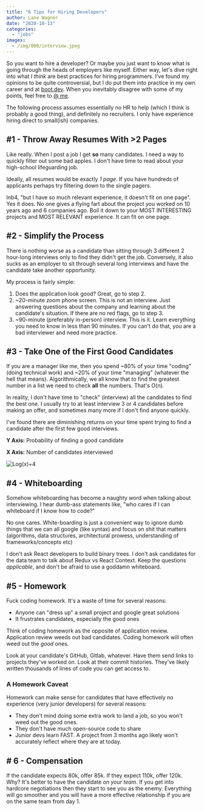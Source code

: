 ```yaml
---
title: "6 Tips for Hiring Developers"
author: Lane Wagner
date: "2020-10-13"
categories: 
  - "jobs"
images:
  - /img/800/interview.jpeg
---
```


So you want to hire a developer? Or maybe you just want to know what is going through the heads of employers like myself. Either way, let's dive right into what _I think_ are best practices for hiring programmers. I've found my opinions to be quite controversial, but I do put them into practice in my own career and at [boot.dev](https://www.boot.dev/). When you inevitably disagree with some of my points, feel free to [@ me](https://twitter.com/wagslane).

The following process assumes essentially no HR to help (which I think is probably a good thing), and definitely no recruiters. I only have experience hiring direct to small(ish) companies.

## #1 - Throw Away Resumes With >2 Pages

Like really. When I post a job I get **so** many candidates. I need a way to quickly filter out some bad apples. I don't have time to read about your high-school lifeguarding job.

Ideally, all resumes would be exactly _1 page_. If you have hundreds of applicants perhaps try filtering down to the single pagers.

Inb4, "but I have so much relevant experience, it doesn't fit on one page". Yes it does. No one gives a flying fart about the project you worked on 10 years ago and 6 companies ago. Boil it down to your MOST INTERESTING projects and MOST RELEVANT experience. It can fit on one page.

## #2 - Simplify the Process

There is nothing worse as a candidate than sitting through 3 different 2 hour-long interviews only to find they didn't get the job. Conversely, it also sucks as an employer to sit through several long interviews and have the candidate take another opportunity.

My process is fairly simple:

1. Does the application look good? Great, go to step 2.
2. ~20-minute zoom phone screen. This is not an interview. Just answering questions about the company and learning about the candidate's situation. If there are no red flags, go to step 3.
3. ~90-minute (preferably in-person) interview. This is it. Learn everything you need to know in less than 90 minutes. If you can't do that, you are a bad interviewer and need more practice.

## #3 - Take One of the First Good Candidates

If you are a manager like me, then you spend ~80% of your time "coding" (doing technical work) and ~20% of your time "managing" (whatever the hell that means). Algorithmically, we all know that to find the greatest number in a list we need to check **all** the numbers. That's O(n).

In reality, I don't have time to "check" (interview) all the candidates to find the best one. I usually try to at least interview 3 or 4 candidates before making an offer, and sometimes many more if I don't find anyone quickly.

I've found there are diminishing returns on your time spent trying to find a candidate after the first few good interviews.

**Y Axis:** Probability of finding a good candidate

**X Axis:** Number of candidates interviewed

![Log(x)+4](/img/800/Screen-Shot-2020-10-13-at-7.24.24-AM-e1602595625480.png)

## #4 - Whiteboarding

Somehow whiteboarding has become a naughty word when talking about interviewing. I hear dumb-ass statements like, "who cares if I can whiteboard if I know how to code?"

No one cares. White-boarding is just a convenient way to ignore dumb things that we can all google (like syntax) and focus on shit that matters (algorithms, data structures, architectural prowess, understanding of frameworks/concepts etc)

I don't ask React developers to build binary trees. I don't ask candidates for the data team to talk about Redux vs React Context. Keep the questions _applicable_, and don't be afraid to use a goddamn whiteboard.

## #5 - Homework

Fuck coding homework. It's a waste of time for several reasons:

- Anyone can "dress up" a small project and google great solutions
- It frustrates candidates, especially the good ones

Think of coding homework as the opposite of application review. Application review weeds out bad candidates. Coding homework will often weed out the _good_ ones.

Look at your candidate's GitHub, Gitlab, whatever. Have them send links to projects they've worked on. Look at their commit histories. They've likely written thousands of lines of code you can get access to.

### A Homework Caveat

Homework can make sense for candidates that have effectively no experience (very junior developers) for several reasons:

- They don't mind doing some extra work to land a job, so you won't weed out the good ones.
- They don't have much open-source code to share
- Junior devs learn FAST. A project from 3 months ago likely won't accurately reflect where they are at today.

## \# 6 - Compensation

If the candidate expects 80k, offer 85k. If they expect 110k, offer 120k. Why? It's better to have the candidate _on your team_. If you get into hardcore negotiations then they start to see you as the enemy. Everything will go smoother and you will have a more effective relationship if you are on the same team from day 1.
